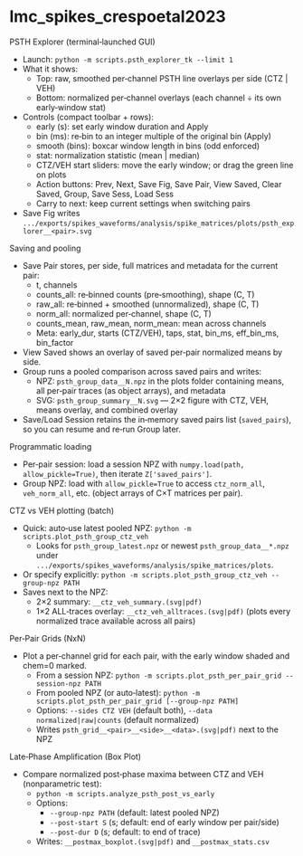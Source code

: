 # lmc_spikes_crespoetal2023

PSTH Explorer (terminal‑launched GUI)
- Launch: `python -m scripts.psth_explorer_tk --limit 1`
- What it shows:
  - Top: raw, smoothed per‑channel PSTH line overlays per side (CTZ | VEH)
  - Bottom: normalized per‑channel overlays (each channel ÷ its own early‑window stat)
- Controls (compact toolbar + rows):
  - early (s): set early window duration and Apply
  - bin (ms): re‑bin to an integer multiple of the original bin (Apply)
  - smooth (bins): boxcar window length in bins (odd enforced)
  - stat: normalization statistic (mean | median)
  - CTZ/VEH start sliders: move the early window; or drag the green line on plots
  - Action buttons: Prev, Next, Save Fig, Save Pair, View Saved, Clear Saved, Group, Save Sess, Load Sess
  - Carry to next: keep current settings when switching pairs
- Save Fig writes `.../exports/spikes_waveforms/analysis/spike_matrices/plots/psth_explorer__<pair>.svg`

Saving and pooling
- Save Pair stores, per side, full matrices and metadata for the current pair:
  - t, channels
  - counts_all: re‑binned counts (pre‑smoothing), shape (C, T)
  - raw_all: re‑binned + smoothed (unnormalized), shape (C, T)
  - norm_all: normalized per‑channel, shape (C, T)
  - counts_mean, raw_mean, norm_mean: mean across channels
  - Meta: early_dur, starts (CTZ/VEH), taps, stat, bin_ms, eff_bin_ms, bin_factor
- View Saved shows an overlay of saved per‑pair normalized means by side.
- Group runs a pooled comparison across saved pairs and writes:
  - NPZ: `psth_group_data__N.npz` in the plots folder containing means, all per‑pair traces (as object arrays), and metadata
  - SVG: `psth_group_summary__N.svg` — 2×2 figure with CTZ, VEH, means overlay, and combined overlay
- Save/Load Session retains the in‑memory saved pairs list (`saved_pairs`), so you can resume and re‑run Group later.

Programmatic loading
- Per‑pair session: load a session NPZ with `numpy.load(path, allow_pickle=True)`, then iterate `Z['saved_pairs']`.
- Group NPZ: load with `allow_pickle=True` to access `ctz_norm_all`, `veh_norm_all`, etc. (object arrays of C×T matrices per pair).

CTZ vs VEH plotting (batch)
- Quick: auto‑use latest pooled NPZ: `python -m scripts.plot_psth_group_ctz_veh`
  - Looks for `psth_group_latest.npz` or newest `psth_group_data__*.npz` under
    `.../exports/spikes_waveforms/analysis/spike_matrices/plots`.
- Or specify explicitly: `python -m scripts.plot_psth_group_ctz_veh --group-npz PATH`
- Saves next to the NPZ:
  - 2×2 summary: `__ctz_veh_summary.(svg|pdf)`
  - 1×2 ALL‑traces overlay: `__ctz_veh_alltraces.(svg|pdf)` (plots every normalized trace available across all pairs)

Per‑Pair Grids (NxN)
- Plot a per‑channel grid for each pair, with the early window shaded and chem=0 marked.
  - From a session NPZ: `python -m scripts.plot_psth_per_pair_grid --session-npz PATH`
  - From pooled NPZ (or auto‑latest): `python -m scripts.plot_psth_per_pair_grid [--group-npz PATH]`
  - Options: `--sides CTZ VEH` (default both), `--data normalized|raw|counts` (default normalized)
  - Writes `psth_grid__<pair>__<side>__<data>.(svg|pdf)` next to the NPZ

Late‑Phase Amplification (Box Plot)
- Compare normalized post‑phase maxima between CTZ and VEH (nonparametric test):
  - `python -m scripts.analyze_psth_post_vs_early`
  - Options:
    - `--group-npz PATH` (default: latest pooled NPZ)
    - `--post-start S` (s; default: end of early window per pair/side)
    - `--post-dur D` (s; default: to end of trace)
  - Writes: `__postmax_boxplot.(svg|pdf)` and `__postmax_stats.csv`
